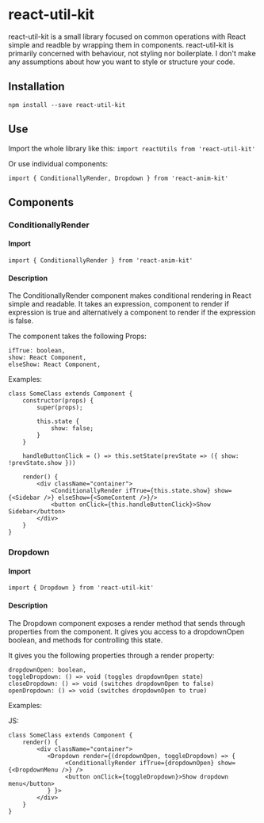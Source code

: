 # react-util-kit

react-util-kit is a small library focused on common operations with React simple and readble by wrapping them in components.
react-util-kit is primarily concerned with behaviour, not styling nor boilerplate. I don't make any assumptions about how you want to style or structure your code.

## Installation

```
npm install --save react-util-kit
```

## Use

Import the whole library like this:
`import reactUtils from 'react-util-kit'`

Or use individual components:

```
import { ConditionallyRender, Dropdown } from 'react-anim-kit'
```

## Components

### ConditionallyRender

#### Import

```
import { ConditionallyRender } from 'react-anim-kit'
```

#### Description

The ConditionallyRender component makes conditional rendering in React simple and readable. It takes an expression, component to render if expression is true and alternatively a component to render if the expression is false.

The component takes the following Props:

```
ifTrue: boolean,
show: React Component,
elseShow: React Component,
```

Examples:

```
class SomeClass extends Component {
    constructor(props) {
        super(props);

        this.state {
            show: false;
        }
    }

    handleButtonClick = () => this.setState(prevState => ({ show: !prevState.show }))

    render() {
        <div className="container">
            <ConditionallyRender ifTrue={this.state.show} show={<Sidebar />} elseShow={<SomeContent />}/>
            <button onClick={this.handleButtonClick}>Show Sidebar</button>
        </div>
    }
}
```

### Dropdown

#### Import

```
import { Dropdown } from 'react-util-kit'
```

#### Description

The Dropdown component exposes a render method that sends through properties from the component. It gives you access to a dropdownOpen boolean, and methods for controlling this state.

It gives you the following properties through a render property:

```
dropdownOpen: boolean,
toggleDropdown: () => void (toggles dropdownOpen state)
closeDropdown: () => void (switches dropdownOpen to false)
openDropdown: () => void (switches dropdownOpen to true)
```

Examples:

JS:

```
class SomeClass extends Component {
    render() {
        <div className="container">
           <Dropdown render={(dropdownOpen, toggleDropdown) => {
                <ConditionallyRender ifTrue={dropdownOpen} show={<DropdownMenu />} />
                <button onClick={toggleDropdown}>Show dropdown menu</button>
           } }>
        </div>
    }
}
```
